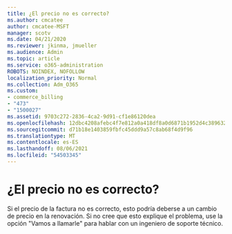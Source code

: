 ```yaml
---
title: ¿El precio no es correcto?
ms.author: cmcatee
author: cmcatee-MSFT
manager: scotv
ms.date: 04/21/2020
ms.reviewer: jkinma, jmueller
ms.audience: Admin
ms.topic: article
ms.service: o365-administration
ROBOTS: NOINDEX, NOFOLLOW
localization_priority: Normal
ms.collection: Adm_O365
ms.custom:
- commerce_billing
- "473"
- "1500027"
ms.assetid: 9703c272-2836-4ca2-9d91-cf1e86120dea
ms.openlocfilehash: 12dbc4208afebc4f7e812a0a418df8a0d6871b1952d4c3896326c2c1e72deff2
ms.sourcegitcommit: d71b18e1403859fbfc45ddd9a57c8ab68f4d9f96
ms.translationtype: MT
ms.contentlocale: es-ES
ms.lasthandoff: 08/06/2021
ms.locfileid: "54503345"
---
```

# <a name="price-doesnt-look-correct"></a>¿El precio no es correcto?

Si el precio de la factura no es correcto, esto podría deberse a un cambio de precio en la renovación. Si no cree que esto explique el problema, use la opción "Vamos a llamarle" para hablar con un ingeniero de soporte técnico.
